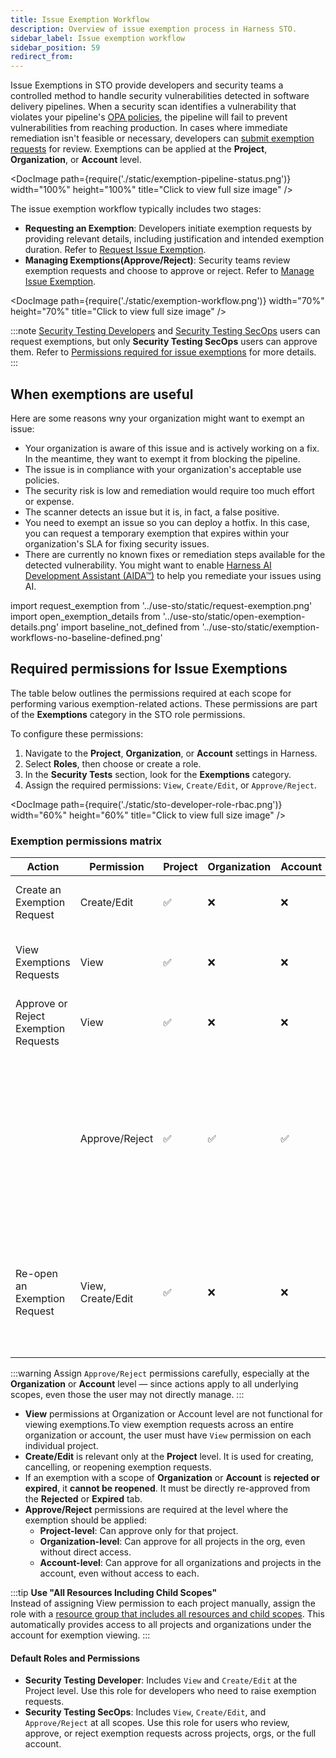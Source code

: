 ```yaml
---
title: Issue Exemption Workflow
description: Overview of issue exemption process in Harness STO.
sidebar_label: Issue exemption workflow
sidebar_position: 59
redirect_from: 
---
```


Issue Exemptions in STO provide developers and security teams a controlled method to handle security vulnerabilities detected in software delivery pipelines. When a security scan identifies a vulnerability that violates your pipeline's [OPA policies](/docs/security-testing-orchestration/policies/enforce-opa-policies), the pipeline will fail to prevent vulnerabilities from reaching production. In cases where immediate remediation isn't feasible or necessary, developers can [submit exemption requests](/docs/security-testing-orchestration/exemptions/exemption-workflows) for review. Exemptions can be applied at the **Project**, **Organization**, or **Account** level.

<DocImage path={require('./static/exemption-pipeline-status.png')} width="100%" height="100%" title="Click to view full size image" />

The issue exemption workflow typically includes two stages:

- **Requesting an Exemption**: Developers initiate exemption requests by providing relevant details, including justification and intended exemption duration. Refer to [Request Issue Exemption](/docs/security-testing-orchestration/exemptions/exemption-workflows).
- **Managing Exemptions(Approve/Reject)**: Security teams review exemption requests and choose to approve or reject. Refer to [Manage Issue Exemption](/docs/security-testing-orchestration/exemptions/manage-exemptions).

<DocImage path={require('./static/exemption-workflow.png')} width="70%" height="70%" title="Click to view full size image" />

:::note 
[Security Testing Developers](/docs/security-testing-orchestration/get-started/onboarding-guide#add-security-testing-roles) and [Security Testing SecOps](/docs/security-testing-orchestration/get-started/onboarding-guide#add-security-testing-roles) users can request exemptions, but only **Security Testing SecOps** users can approve them. Refer to [Permissions required for issue exemptions](/docs/security-testing-orchestration/exemptions/issue-exemption-workflow#required-permissions-for-issue-exemptions) for more details.
::: 

## When exemptions are useful

Here are some reasons wny your organization might want to exempt an issue:

- Your organization is aware of this issue and is actively working on a fix. In the meantime, they want to exempt it from blocking the pipeline.
- The issue is in compliance with your organization's acceptable use policies.
- The security risk is low and remediation would require too much effort or expense.
- The scanner detects an issue but it is, in fact, a false positive.
- You need to exempt an issue so you can deploy a hotfix. In this case, you can request a temporary exemption that expires within your organization's SLA for fixing security issues.
- There are currently no known fixes or remediation steps available for the detected vulnerability. You might want to enable [Harness AI Development Assistant (AIDA™)](/docs/security-testing-orchestration/remediations/ai-based-remediations) to help you remediate your issues using AI.


import request_exemption from '../use-sto/static/request-exemption.png'
import open_exemption_details from '../use-sto/static/open-exemption-details.png'
import baseline_not_defined from '../use-sto/static/exemption-workflows-no-baseline-defined.png'

## Required permissions for Issue Exemptions

The table below outlines the permissions required at each scope for performing various exemption-related actions. These permissions are part of the **Exemptions** category in the STO role permissions.

To configure these permissions:
1. Navigate to the **Project**, **Organization**, or **Account** settings in Harness.
2. Select **Roles**, then choose or create a role.
3. In the **Security Tests** section, look for the **Exemptions** category.
4. Assign the required permissions: `View`, `Create/Edit`, or `Approve/Reject`.

<DocImage path={require('./static/sto-developer-role-rbac.png')} width="60%" height="60%" title="Click to view full size image" />

### Exemption permissions matrix

| Action                     | Permission      | Project | Organization | Account | Notes                                                                                  |
|-----------------------------|-----------------|---------|--------------|---------|----------------------------------------------------------------------------------------|
| Create an Exemption Request         | Create/Edit     | ✅      | ❌           | ❌      | Can only be created at the project level.                                              |
| View Exemptions Requests             | View            | ✅      | ❌           | ❌      | Viewing depends on project-level View access.                                          |
| Approve or Reject Exemption Requests | View            | ✅      | ❌           | ❌      | Required to access exemption requests.                                                 |
|                             | Approve/Reject  | ✅      | ✅           | ✅      | Allows approving at project, org, or account level. Applies to all the projects and orgs even without direct access.         |
| Re-open an Exemption Request        | View, Create/Edit | ✅    | ❌           | ❌      | Only possible for project-level requests. Cannot reopen org/account scoped exemptions. |

:::warning
Assign `Approve/Reject` permissions carefully, especially at the **Organization** or **Account** level — since actions apply to all underlying scopes, even those the user may not directly manage.
:::

- **View** permissions at Organization or Account level are not functional for viewing exemptions.To view exemption requests across an entire organization or account, the user must have `View` permission on each individual project.
- **Create/Edit** is relevant only at the **Project** level. It is used for creating, cancelling, or reopening exemption requests.
- If an exemption with a scope of **Organization** or **Account** is **rejected or expired**, it **cannot be reopened**. It must be directly re-approved from the **Rejected** or **Expired** tab.
- **Approve/Reject** permissions are required at the level where the exemption should be applied:
  - **Project-level**: Can approve only for that project.
  - **Organization-level**: Can approve for all projects in the org, even without direct access.
  - **Account-level**: Can approve for all organizations and projects in the account, even without access to each.

:::tip
**Use "All Resources Including Child Scopes"**  
  Instead of assigning View permission to each project manually, assign the role with a [resource group that includes all resources and child scopes](https://developer.harness.io/docs/platform/role-based-access-control/rbac-in-harness/). This automatically provides access to all projects and organizations under the account for exemption viewing.
:::

#### Default Roles and Permissions

- **Security Testing Developer**: Includes `View` and `Create/Edit` at the Project level. Use this role for developers who need to raise exemption requests.
- **Security Testing SecOps**: Includes `View`, `Create/Edit`, and `Approve/Reject` at all scopes. Use this role for users who review, approve, or reject exemption requests across projects, orgs, or the full account.

<!-- ## Important notes for exemptions in STO

This topic assumes that you have the following:

* An STO pipeline as described in [Set up Harness for STO](../get-started/onboarding-guide.md).
* The scan step has failure criteria specified.

  STO supports two methods for specifying failure criteria: 

   - [Fail on Severity](/docs/security-testing-orchestration/get-started/key-concepts/fail-pipelines-by-severity)  Every scan step has a Fail on Severity setting that fails the step if the scan detects any issues with the specified severity or higher. 

   - [OPA policies](/docs/security-testing-orchestration/policies/create-opa-policies) You can use Harness Policy as Code to write and enforce policies based on severity, reference ID, title, CVE age, STO output variables, and number of occurrences.

* At least one successful build with a set of detected security issues. 
* Security Testing Developer or [Security Testing SecOps](/docs/security-testing-orchestration/get-started/onboarding-guide#add-security-testing-roles)  user permissions are required to [request exemptions](#request-an-sto-exemption).
* Only Security Testing SecOps users can [review, approve, reject,](#review-an-sto-exemption) and [update](#good-practice-review-and-update-sto-exemptions-periodically) exemptions.   -->
